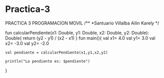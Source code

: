 # Practica-3
PRACTICA 3 PROGRAMACION MOVIL
/**
 *Santuario Villalba Ailin Karely
 */

fun calcularPendiente(x1: Double, y1: Double, x2: Double, y2: Double): Double{
    return (y2 - y1) / (x2 - x1)
}
fun main(){
    val x1= 4.0
    val y1= 3.0
    val x2= -3.0
    val y2= -2.0

    val pendiente = calcularPendiente(x1,y1,x2,y2)

    println("La pendiente es: $pendiente")
}
